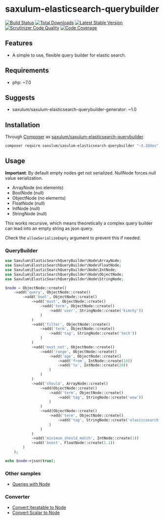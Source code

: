 # saxulum-elasticsearch-querybuilder

[![Build Status](https://api.travis-ci.org/saxulum/saxulum-elasticsearch-querybuilder.png?branch=master)](https://travis-ci.org/saxulum/saxulum-elasticsearch-querybuilder)
[![Total Downloads](https://poser.pugx.org/saxulum/saxulum-elasticsearch-querybuilder/downloads.png)](https://packagist.org/packages/saxulum/saxulum-elasticsearch-querybuilder)
[![Latest Stable Version](https://poser.pugx.org/saxulum/saxulum-elasticsearch-querybuilder/v/stable.png)](https://packagist.org/packages/saxulum/saxulum-elasticsearch-querybuilder)
[![Scrutinizer Code Quality](https://scrutinizer-ci.com/g/saxulum/saxulum-elasticsearch-querybuilder/badges/quality-score.png?b=master)](https://scrutinizer-ci.com/g/saxulum/saxulum-elasticsearch-querybuilder/?branch=master)
[![Code Coverage](https://scrutinizer-ci.com/g/saxulum/saxulum-elasticsearch-querybuilder/badges/coverage.png?b=master)](https://scrutinizer-ci.com/g/saxulum/saxulum-elasticsearch-querybuilder/?branch=master)

## Features

 * A simple to use, flexible query builder for elastic search.

## Requirements

 * php: ~7.0

## Suggests

 * saxulum/saxulum-elasticsearch-querybuilder-generator: ~1.0

## Installation

Through [Composer](http://getcomposer.org) as [saxulum/saxulum-elasticsearch-querybuilder][1].

```sh
composer require saxulum/saxulum-elasticsearch-querybuilder "~3.2@dev"
```

## Usage

**Important**: By default empty nodes get not serialized. NullNode forces null value serialization.

 * ArrayNode (no elements)
 * BoolNode (null)
 * ObjectNode (no elements)
 * FloatNode (null)
 * IntNode (null)
 * StringNode (null)

This works recursive, which means theoretically a complex query builder can lead into an empty string as json query.

Check the `allowSerializeEmpty` argument to prevent this if needed.

### QueryBuilder

```php
use Saxulum\ElasticSearchQueryBuilder\Node\ArrayNode;
use Saxulum\ElasticSearchQueryBuilder\Node\FloatNode;
use Saxulum\ElasticSearchQueryBuilder\Node\IntNode;
use Saxulum\ElasticSearchQueryBuilder\Node\ObjectNode;
use Saxulum\ElasticSearchQueryBuilder\Node\StringNode;

$node = ObjectNode::create()
    ->add('query', ObjectNode::create()
        ->add('bool', ObjectNode::create()
            ->add('must', ObjectNode::create()
                ->add('term', ObjectNode::create()
                    ->add('user', StringNode::create('kimchy'))
                )
            )
            ->add('filter', ObjectNode::create()
                ->add('term', ObjectNode::create()
                    ->add('tag', StringNode::create('tech'))
                )
            )
            ->add('must_not', ObjectNode::create()
                ->add('range', ObjectNode::create()
                    ->add('age', ObjectNode::create()
                        ->add('from', IntNode::create(10))
                        ->add('to', IntNode::create(20))
                    )
                )
            )
            ->add('should', ArrayNode::create()
                ->add(ObjectNode::create()
                    ->add('term', ObjectNode::create()
                        ->add('tag', StringNode::create('wow'))
                    )
                )
                ->add(ObjectNode::create()
                    ->add('term', ObjectNode::create()
                        ->add('tag', StringNode::create('elasticsearch'))
                    )
                )
            )
            ->add('minimum_should_match', IntNode::create(1))
            ->add('boost', FloatNode::create(1.1))
        )
    );

echo $node->json(true);
```

### Other samples

 * [Queries with Node][2]

### Converter

 * [Convert Iteratable to Node][3]
 * [Convert Scalar to Node][4]

[1]: https://packagist.org/packages/saxulum/saxulum-elasticsearch-querybuilder
[2]: doc/Node.md
[3]: doc/Converter/IteratableToNodeConverter.md
[4]: doc/Converter/ScalarToNodeConverter.md
